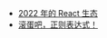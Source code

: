 

* [2022 年的 React 生态](https://juejin.cn/post/7085542534943883301)
* [滚蛋吧，正则表达式！](https://mp.weixin.qq.com/s/MP2a-EXTpuyZ03PpedyA_A)